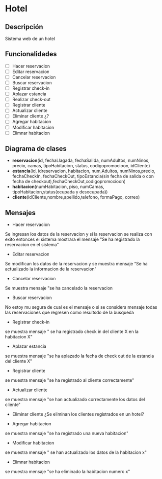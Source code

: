 # Hotel
## Descripción
Sistema web de un hotel

## Funcionalidades
- [ ] Hacer reservacion
- [ ] Editar reservacion
- [ ] Cancelar reservacion
- [ ] Buscar reservacion
- [ ] Registrar check-in
- [ ] Aplazar estancia
- [ ] Realizar check-out
- [ ] Registrar cliente
- [ ] Actualizar cliente
- [ ] Eliminar cliente ¿?
- [ ] Agregar habitacion
- [ ] Modificar habitacion
- [ ] Elimnar habitacion

## Diagrama de clases
- **reservacion**(id, fechaLlagada, fechaSalida, numAdultos, numNinos, precio, camas, tipoHabitacion, status, codigopromocioon, idCliente)
- **estancia**(id, idreservacion, habitacion, num,Adultos, numNinos,precio, fechaCheckIn, fechaCheckOut, tipoEstancia(sin fecha de salida o con fecha de checkout),fechaCheckOut,codigopromocioon)
- **habitacion**(numHabitacion, piso, numCamas, tipoHabitacion,status(ocupada y desocupada))
- **cliente**(idCliente,nombre,apellido,telefono, formaPago, correo)

## Mensajes
- Hacer reservacion 

Se ingresan los datos de la reservacion y si la reservacion se realiza con exito entonces el sistema mostrara el mensaje "Se ha registrado la reservacion en el sistema"

- Editar reservacion

Se modifican los datos de la reservacion y se muestra mensaje "Se ha actualizado la informacion de la reservacion"

- Cancelar reservacion

Se muestra mensaje "se ha cancelado la reservacion

- Buscar reservacion

No estoy mu segura de cual es el mensaje o si se considera mensaje todas las reservaciones que regresen como resultsdo de la busqueda

- Registrar check-in

se muestra mensaje " se ha registrado check in del cliente X en la habitacion X"

- Aplazar estancia

se muestra mensaje "se ha aplazado la fecha de check out de la estancia del cliente X"

- Registrar cliente

se muestra mensaje "se ha registrado al cliente correctamente"

- Actualizar cliente 

se muestra mensaje "se han actualizado correctamente los datos del cliente"

- Eliminar cliente ¿Se eliminan los clientes registrados en un hotel?

- Agregar habitacion

se muestra mensaje "se ha registrado una nueva habitacion"

- Modificar habitacion

se muestra mensaje " se han actualizado los datos de la habitacion x"

- Elimnar habitacion

se muestra mensaje "se ha eliminado la habitacion numero x"

